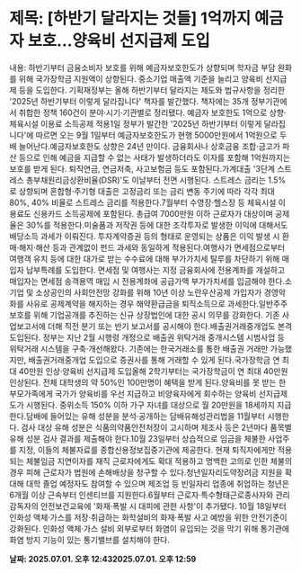 # **제목: [하반기 달라지는 것들] 1억까지 예금자 보호…양육비 선지급제 도입**

  내용: 하반기부터 금융소비자 보호를 위해 예금자보호한도가 상향되며 학자금 부담 완화를 위해 국가장학금 지원액이 상향된다. 중소기업 매출액 기준을 늘리고 양육비 선지급제 등을 도입한다. 기획재정부는 올해 하반기부터 달라지는 제도와 법규사항을 정리한 '2025년 하반기부터 이렇게 달라집니다' 책자를 발간했다. 책자에는 35개 정부기관에서 취합한 정책 160건이 분야·시기·기관별로 정리됐다. 예금자 보호한도 1억으로 상향·체육시설 이용료 소득공제 적용1일 정부가 발간한 '2025년 하반기부터 이렇게 달라집니다'에 따르면 오는 9월 1일부터 예금자보호한도가 현행 5000만원에서 1억원으로 두 배 늘어난다.예금자보호한도 상향은 24년 만이다. 금융회사나 상호금융 조합·금고가 파산 등으로 인해 예금을 지급할 수 없는 사태가 발생하더라도 이자를 포함해 1억원까지는 보호를 받게 된다. 퇴직연금, 연금저축, 사고보험금 등도 포함된다.가계대출 '3단계 스트레스 총부채원리금상환비율(DSR)'도 이날부터 전면 시행된다. 스트레스 금리는 1.5%로 상향되며 혼합형·주기형 대출은 고정금리 또는 금리 변동 주기에 따라 각각 최대 80%, 40% 비율로 스트레스 금리를 적용한다.7월부터 수영장·헬스장 등 체육시설 이용료도 신용카드 소득공제에 포함된다. 총급여 7000만원 이하 근로자가 대상이며 공제율은 30%를 적용한다.미술품과 저작권 등에 대한 조각투자로 발생한 이익에 대해서도 배당소득 과세가 이뤄진다. 투자계약증권 등의 형태로 운영되는 상품은 이익 발생 시 환매·해지·해산 등과 관계없이 펀드 과세와 동일하게 적용된다.여행사가 면세점으로부터 여행객 유치 등에 대한 대가로 받는 수수료에 대해 부가가치세 탈루를 차단하기 위해 매입자 납부특례를 도입한다. 면세점 및 여행사는 지정 금융회사에 전용계좌를 개설하고 매입자는 면세점 송객용역 매입 시 전용계좌에 공급가액 부가가치세를 입금해야 한다.소기업 및 소상공인의 사회안전망 강화를 위해 10년 이상 노란우산공제 가입자가 경영악화를 사유로 공제계약을 해지하는 경우 해약환급금을 퇴직소득으로 과세한다.일반주주 보호를 위해 기업공개를 추진하는 신규 상장법인에 대한 공시 의무를 강화한다. 기존 사업보고서에 더해 직전 분기 또는 반기 보고서를 공시해야 한다.배출권거래중개업도 본격 도입된다. 정부는 지난 2월 시행령 개정으로 배출권 위탁거래 중개시스템 시범사업 등 위탁거래 시스템을 구축·개선해왔다. 기존에는 한국거래소를 통한 배출권 거래만 가능했지만, 배출권거래중개업 도입으로 증권사를 통해 거래할 수 있게 된다.국가장학금 연 최대 40만원 인상·양육비 선지급제 도입올해 2학기부터는 국가장학금이 연 최대 40만원 인상된다. 전체 대학생의 약 50%인 100만명이 혜택을 받게 된다.양육비를 못 받는 한부모가족에게 국가가 양육비를 우선 지급하고 비양육자에게 회수하는 양육비 선지급제도가 시행된다. 중위소득 150% 이하 가구 자녀를 대상으로 월 20만원을 18세까지 지급한다.담배에 들어있는 유해 성분을 분석·공개하는 담배유해성관리법을 11월부터 시행한다. 검사 대상 유해 성분은 식품의약품안전처장이 고시하며 제조사 등은 2년마다 품목별 유해 성분 검사 결과를 제출해야 한다.10월 23일부터 상습적으로 임금을 체불한 사업주를 지정, 이들의 체불자료를 종합신용정보집중기관에 제공한다. 현재 퇴직자에게만 적용되는 체불임금 지연이자를 재직 근로자에게도 확대 적용하고 명백한 고의로 인한 체불의 경우 피해 근로자가 법원에 손해배상을 청구할 수 있다.청년일자리도약장려금 지원을 확대해 대학 졸업 예정자도 참여할 수 있으며 제조업 등 빈일자리 업종에 취업하는 청년은 6개월 이상 근속부터 인센티브를 지원한다.6월부터 근로자·특수형태근로종사자와 관리감독자의 안전보건교육에 '화재·폭발 시 대피에 관한 사항'이 추가됐다. 10월 18일부터 인화성 액체·가스를 저장·취급하는 화학설비의 화재·폭발 사고 예방을 위한 안전기준이 강화된다. 인화성 액체·가스 설비 외부로부터 화염이 유입되는 것을 막기 위해 통기관에 화염 방지 기능이 있는 통기밸브를 설치해야 한다.

  **날짜: 2025.07.01. 오후 12:432025.07.01. 오후 12:59**
